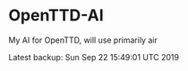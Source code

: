 # OpenTTD-AI
My AI for OpenTTD, will use primarily air

Latest backup: Sun Sep 22 15:49:01 UTC 2019
